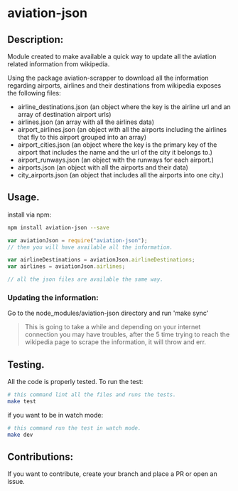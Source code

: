 # aviation-json

## Description:

Module created to make available a quick way to update all the aviation related information from wikipedia.

Using the package aviation-scrapper to download all the information regarding airports, airlines and their destinations from wikipedia exposes the following files:

* airline_destinations.json (an object where the key is the airline url and an array of destination airport urls)
* airlines.json (an array with all the airlines data)
* airport_airlines.json (an object with all the airports including the airlines that fly to this airport grouped into an array)
* airport_cities.json (an object where the key is the primary key of the airport that includes the name and the url of the city it belongs to.)
* airport_runways.json (an object with the runways for each airport.)
* airports.json (an object with all the airports and their data)
* city_airports.json (an object that includes all the airports into one city.)

## Usage.

install via npm:

```bash
npm install aviation-json --save
```

```javascript
var aviationJson = require("aviation-json");
// then you will have available all the information.

var airlineDestinations = aviationJson.airlineDestinations;
var airlines = aviationJson.airlines;

// all the json files are available the same way.

```


### Updating the information:

Go to the node_modules/aviation-json directory and run 'make sync'

> This is going to take a while and depending on your internet connection you may have troubles, after the 5 time trying to reach the wikipedia page to scrape the information, it will throw and err.

## Testing.

All the code is properly tested. To run the test:

```bash
# this command lint all the files and runs the tests.
make test
```

if you want to be in watch mode:

```bash
# this command run the test in watch mode.
make dev
```

## Contributions:

If you want to contribute, create your branch and place a PR or open an issue.
